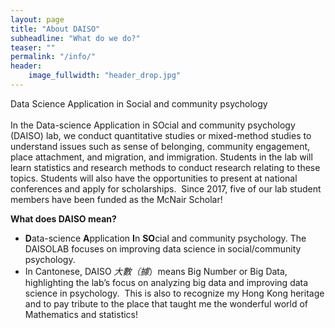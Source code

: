 ```yaml
---
layout: page
title: "About DAISO"
subheadline: "What do we do?"
teaser: ""
permalink: "/info/"
header:
    image_fullwidth: "header_drop.jpg"
---
```



<div>
<div>Data&nbsp;Science&nbsp;Application&nbsp;in&nbsp;Social&nbsp;and&nbsp;community&nbsp;psychology&nbsp;</div>
<br />
<div>In the Data-science Application in SOcial and community psychology (DAISO) lab, we conduct quantitative studies or mixed-method studies to understand issues such as sense of belonging, community engagement, place attachment, and migration, and immigration. Students in the lab will learn statistics and research methods to conduct research relating to these topics. Students will also have the opportunities to present at national conferences and apply for scholarships.&nbsp;&nbsp;Since 2017, five of our lab student members have been funded as the McNair Scholar!</div>
</div>

<p><strong>What does DAISO mean?</strong></p>
<ul>
<li><strong>D</strong>ata-science&nbsp;<strong>A</strong>pplication&nbsp;<strong>I</strong>n&nbsp;<strong>SO</strong>cial and community psychology. The DAISOLAB focuses on improving data science in social/community psychology.</li>
<li>In Cantonese, DAISO&nbsp;<em>大數（據</em>）means Big Number or Big Data, highlighting the lab’s focus on analyzing big data and improving data science in psychology.&nbsp; This is also to recognize my Hong Kong heritage and to pay tribute to the place that taught me the wonderful world of Mathematics and statistics!</li>
</ul>

